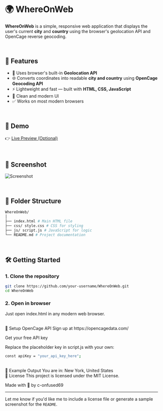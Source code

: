 # 🌍 WhereOnWeb

**WhereOnWeb** is a simple, responsive web application that displays the user's current **city** and **country** using the browser's geolocation API and OpenCage reverse geocoding.

<br/>

## 🔧 Features

- 📍 Uses browser's built-in **Geolocation API**
- 🌐 Converts coordinates into readable **city and country** using **OpenCage Geocoding API**
- ⚡ Lightweight and fast — built with **HTML, CSS, JavaScript**
- 🎯 Clean and modern UI
- ✅ Works on most modern browsers

<br/>

## 🚀 Demo

👉 [Live Preview (Optional)](https://your-username.github.io/WhereOnWeb)

<br/>

## 📸 Screenshot

![Screenshot](screenshot.png)

<br/>

## 📁 Folder Structure
```bash
WhereOnWeb/
│
├── index.html # Main HTML file
├── css/ style.css # CSS for styling
├── js/ script.js # JavaScript for logic
└── README.md # Project documentation
```


<br/>

## 🛠️ Getting Started

### 1. Clone the repository

```bash
git clone https://github.com/your-username/WhereOnWeb.git
cd WhereOnWeb
```

### 2. Open in browser
Just open index.html in any modern web browser.

<br/>
🔑 Setup OpenCage API
Sign up at https://opencagedata.com/

Get your free API key

Replace the placeholder key in script.js with your own:
```bash
const apiKey = "your_api_key_here";
```
<br/>
🧪 Example Output
You are in: New York, United States

<br/>
📄 License
This project is licensed under the MIT License.

Made with 💙 by c-onfused69

---

Let me know if you'd like me to include a license file or generate a sample screenshot for the `README`.
